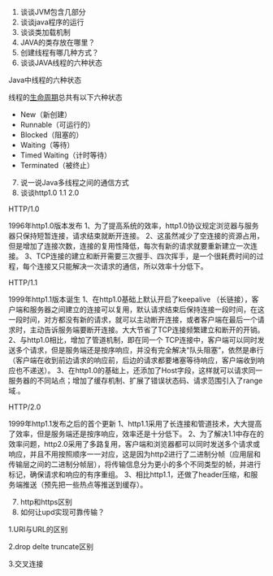 1. 谈谈JVM包含几部分
2. 谈谈java程序的运行
3. 谈谈类加载机制
4. JAVA的类存放在哪里？
5. 创建线程有哪几种方式？
6. 谈谈JAVA线程的六种状态

Java中线程的六种状态

线程的[生命周期](https://so.csdn.net/so/search?q=生命周期&spm=1001.2101.3001.7020)总共有以下六种状态

- New（新创建）
- Runnable（可运行的）
- Blocked（阻塞的）
- Waiting（等待）
- Timed Waiting（计时等待）
- Terminated（被终止）

7.  说一说Java多线程之间的通信方式
8. 谈谈http1.0 1.1 2.0

HTTP/1.0

1996年http1.0版本发布
1、为了提高系统的效率，http1.0协议规定浏览器与服务器只保持短暂连接，请求结束就断开连接。
2、这虽然减少了空连接的资源占用，但是增加了连接次数，连接的复用性降低，每次有新的请求就要重新建立一次连接。
3、TCP连接的建立和断开需要三次握手、四次挥手，是一个很耗费时间的过程，每个连接又只能解决一次请求的通信，所以效率十分低下。

HTTP/1.1

1999年http1.1版本诞生
1、在http1.0基础上默认开启了keepalive （长链接），客户端和服务器之间建立的连接可以复用，默认请求结束后保持连接一段时间，在这一段时间，对方都没有新的请求，就可以主动断开连接，或者客户端在最后一个请求时，主动告诉服务端要断开连接。大大节省了TCP连接频繁建立和断开的开销。
2、与http1.0相比，增加了管道机制，即在同一个 TCP连接中，客户端可以同时发送多个请求，但是服务端还是按序响应，并没有完全解决“队头阻塞”，依然是串行（客户端在收到前边请求的响应前，后边的请求都要堵塞等待响应，客户端收到响应也不递送）。
3、在http1.0的基础上，还添加了Host字段，这样就可以请求同一服务器的不同站点；增加了缓存机制、扩展了错误状态码、请求范围引入了range域.。

HTTP/2.0

1999年http1.1发布之后的首个更新
1、http1.1采用了长连接和管道技术，大大提高了效率，但是服务端还是按序响应，效率还是十分低下。
2、为了解决1.1中存在的效率问题，http2.0采用了多路复用，客户端和浏览器都可以同时发送多个请求或响应，并且不用按照顺序一一对应，这是因为http2进行了二进制分帧（应用层和传输层之间的二进制分帧层），将传输信息分为更小的多个不同类型的帧，并进行标记，确保请求和响应的有序重组。
3、相比http1.1，还做了header压缩，和服务端推送（预先把一些热点等推送到缓存）。

7. http和https区别
8. 如何让upd实现可靠传输？


1.URI与URL的区别

2.drop delte truncate区别

3.交叉连接
